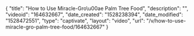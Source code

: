 {
    "title": "How to Use Miracle-Gro\u00ae Palm Tree Food",
    "description": "",
    "videoid": "164632667",
    "date_created": "1528238394",
    "date_modified": "1528472551",
    "type": "captivate",
    "layout": "video",
    "url": "\/v\/how-to-use-miracle-gro-palm-tree-food\/164632667"
}